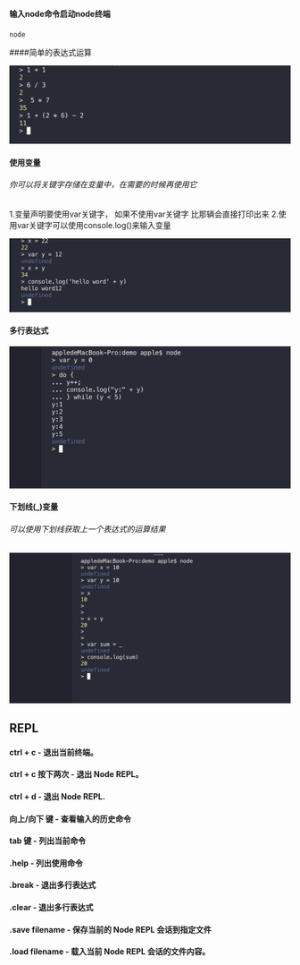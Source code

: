 #### 输入node命令启动node终端

`node`

####简单的表达式运算

![我是图片](./images/1.png)

#### 使用变量

###### 你可以将关键字存储在变量中，在需要的时候再使用它
1.变量声明要使用var关键字， 如果不使用var关键字 比那辆会直接打印出来
2.使用var关键字可以使用console.log()来输入变量

![我是图片](./images/2.png)

#### 多行表达式

![我是图片](./images/3.png)

#### 下划线(_)变量

###### 可以使用下划线获取上一个表达式的运算结果

![我是图片](./images/4.png)

## REPL

#### ctrl + c - 退出当前终端。

#### ctrl + c 按下两次 - 退出 Node REPL。

#### ctrl + d - 退出 Node REPL.

#### 向上/向下 键 - 查看输入的历史命令

#### tab 键 - 列出当前命令

#### .help - 列出使用命令

#### .break - 退出多行表达式

#### .clear - 退出多行表达式

#### .save filename - 保存当前的 Node REPL 会话到指定文件

#### .load filename - 载入当前 Node REPL 会话的文件内容。